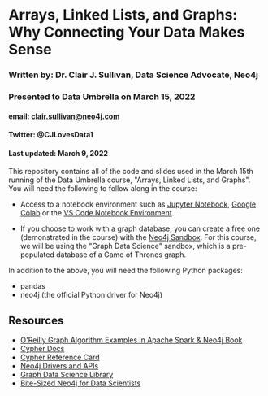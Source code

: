 # Arrays, Linked Lists, and Graphs: Why Connecting Your Data Makes Sense
### Written by: Dr. Clair J. Sullivan, Data Science Advocate, Neo4j
### Presented to Data Umbrella on March 15, 2022
#### email: clair.sullivan@neo4j.com
#### Twitter: @CJLovesData1
#### Last updated: March 9, 2022

This repository contains all of the code and slides used in the March 15th running of the Data Umbrella course, "Arrays, Linked Lists, and Graphs".  You will need the following to follow along in the course:

- Access to a notebook environment such as [Jupyter Notebook](https://jupyter.org/), [Google Colab](https://colab.research.google.com/notebooks/welcome.ipynb) or the [VS Code Notebook Environment](https://code.visualstudio.com/docs/datascience/jupyter-notebooks).

- If you choose to work with a graph database, you can create a free one (demonstrated in the course) with the [Neo4j Sandbox](https://sandbox.neo4j.com).  For this course, we will be using the "Graph Data Science" sandbox, which is a pre-populated database of a Game of Thrones graph.

In addition to the above, you will need the following Python packages:

- pandas
- neo4j (the official Python driver for Neo4j)

## Resources

- [O'Reilly Graph Algorithm Examples in Apache Spark & Neo4j Book](https://dev.neo4j.com/graph_algorithms_book)
- [Cypher Docs](https://neo4j.com/docs/cypher-manual/current/)
- [Cypher Reference Card](https://neo4j.com/docs/cypher-refcard/current/)
- [Neo4j Drivers and APIs](https://neo4j.com/docs/drivers-apis/)
- [Graph Data Science Library](https://neo4j.com/developer/graph-data-science/)
- [Bite-Sized Neo4j for Data Scientists](https://neo4j.com/video/bite-sized-neo4j-for-data-scientists/)
